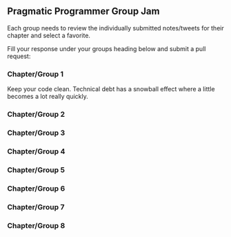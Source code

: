 ## Pragmatic Programmer Group Jam

Each group needs to review the individually submitted notes/tweets for their chapter and select a favorite.

Fill your response under your groups heading below and submit a pull request:

### Chapter/Group 1
Keep your code clean. Technical debt has a snowball effect where a little becomes a lot really quickly.

### Chapter/Group 2

### Chapter/Group 3

### Chapter/Group 4

### Chapter/Group 5

### Chapter/Group 6

### Chapter/Group 7

### Chapter/Group 8
